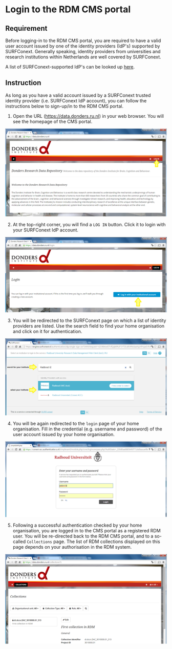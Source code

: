 # Login to the RDM CMS portal

## Requirement

Before logging-in to the RDM CMS portal, you are required to have a valid user account issued by one of the identity providers (IdP's) supported by SURFConext.  Generally speaking, identity providers from universities and research institutions within Netherlands are well covered by SURFConext. 

A list of SURFConext-supported IdP's can be looked up [here](https://www.surf.nl/over-surf/werkmaatschappijen/surfnet/over-surfnet/aansluiten-op-surfnet/aangesloten-instellingen/index.html). 

## Instruction

As long as you have a valid account issued by a SURFConext trusted identity provider (i.e. SURFConext IdP account), you can follow the instructions below to sign-up/in to the RDM CMS portal.

1. Open the URL (https://data.donders.ru.nl) in your web browser.  You will see the homepage of the CMS portal.

  ![](screenshots/cms_homepage.png)

2. At the top-right corner, you will find a `LOG IN` button.  Click it to login with your SURFConext IdP account.

  ![](screenshots/cms_login.png)

3. You will be redirected to the SURFConext page on which a list of identity providers are listed.  Use the search field to find your home organisation and click on it for authentication. 

  ![](screenshots/cms_signup_surfconext.png)

4. You will be again redirected to the `login` page of your home organisation.  Fill in the credential (e.g. username and password) of the user account issued by your home organisation.

  ![](screenshots/cms_RU_login.png)

5. Following a successful authentication checked by your home organisation, you are logged in to the CMS portal as a registered RDM user. You will be re-directed back to the RDM CMS portal, and to a so-called `Collections` page. The list of RDM collections displayed on this page depends on your authorisation in the RDM system.

  ![](screenshots/cms_collections.png)

